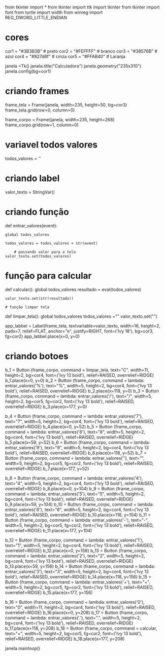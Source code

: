 from tkinter import * 
from tkinter import ttk
import tkinter
from tkinter import font
from turtle import width
from winreg import REG_DWORD_LITTLE_ENDIAN 

# cores
cor1 = "#3B3B3B" # preto 
cor2 = "#FEFFFF" # branco
cor3 = "#38576B" # azul 
cor4 = "#827d6f" # cinza 
cor5 = "#FFAB40" # Laranja 


janela =Tk()
janela.title("Calculadora")
janela.geometry("235x310")
janela.config(bg=cor1)

# criando frames

frame_tela = Frame(janela, width=235, height=50, bg=cor3)
frame_tela.grid(row=0, column=0)

frame_corpo = Frame(janela, width=235, height=268)
frame_corpo.grid(row=1, column=0)


# variavel todos valores 
todos_valores = ''

# criando label
valor_texto = StringVar()


# criando função 
def entrar_valores(event):

    global todos_valores

    todos_valores = todos_valores + str(event) 

        # passando valor para a tela
    valor_texto.set(todos_valores)

# função para calcular 

def calcular():
    global todos_valores
    resultado = eval(todos_valores)
    
    valor_texto.set(str(resultado))

    # função limpar tela 

def limpar_tela():
    global todos_valores
    todos_valores =""
    valor_texto.set("")



app_labbel = Label(frame_tela, textvariable=valor_texto, width=16, height=2, padx=7, relief=FLAT, anchor="e", justify=RIGHT, font=('Ivy 18'), bg=cor3, fg=cor2)
app_labbel.place(x=0, y=0)


# criando botoes 

b_1 = Button (frame_corpo, command = limpar_tela, text="C", width=11, height=2, bg=cor4, font=('Ivy 13 bold'), relief=RAISED, overrelief=RIDGE)
b_1.place(x=0, y=0)
b_2 = Button (frame_corpo, command = lambda: entrar_valores('%'), text="%", width=5, height=2, bg=cor4, font=('Ivy 13 bold'), relief=RAISED, overrelief=RIDGE)
b_2.place(x=118, y=0)
b_3 = Button (frame_corpo, command = lambda: entrar_valores('/'), text="/", width=5, height=2, bg=cor5, fg=cor2, font=('Ivy 13 bold'), relief=RAISED, overrelief=RIDGE)
b_3.place(x=177, y=0)

b_4 = Button (frame_corpo, command = lambda: entrar_valores('7'), text="7", width=5, height=2, bg=cor4, font=('Ivy 13 bold'), relief=RAISED, overrelief=RIDGE)
b_4.place(x=0, y=52)
b_5 = Button (frame_corpo, command = lambda: entrar_valores('8'), text="8", width=5, height=2, bg=cor4, font=('Ivy 13 bold'), relief=RAISED, overrelief=RIDGE)
b_5.place(x=59, y=52)
b_6 = Button (frame_corpo, command = lambda: entrar_valores('9'), text="9", width=5, height=2, bg=cor4, font=('Ivy 13 bold'), relief=RAISED, overrelief=RIDGE)
b_6.place(x=118, y=52)
b_7 = Button (frame_corpo, command = lambda: entrar_valores('*'), text="*", width=5, height=2, bg=cor5, fg=cor2, font=('Ivy 13 bold'), relief=RAISED, overrelief=RIDGE)
b_7.place(x=177, y=52)


b_8 = Button (frame_corpo, command = lambda: entrar_valores('4'), text="4", width=5, height=2, bg=cor4, font=('Ivy 13 bold'), relief=RAISED, overrelief=RIDGE)
b_8.place(x=0, y=104)
b_9 = Button (frame_corpo, command = lambda: entrar_valores('5'), text="5", width=5, height=2, bg=cor4, font=('Ivy 13 bold'), relief=RAISED, overrelief=RIDGE)
b_9.place(x=59, y=104)
b_10 = Button (frame_corpo, command = lambda: entrar_valores('6'), text="6", width=5, height=2, bg=cor4, font=('Ivy 13 bold'), relief=RAISED, overrelief=RIDGE)
b_10.place(x=118, y=104)
b_11 = Button (frame_corpo, command = lambda: entrar_valores('-'), text="-", width=5, height=2, bg=cor5, fg=cor2, font=('Ivy 13 bold'), relief=RAISED, overrelief=RIDGE)
b_11.place(x=177, y=104)

b_12 = Button (frame_corpo, command = lambda: entrar_valores('1'), text="1", width=5, height=2, bg=cor4, font=('Ivy 13 bold'), relief=RAISED, overrelief=RIDGE)
b_12.place(x=0, y=156)
b_13 = Button (frame_corpo, command = lambda: entrar_valores('2'), text="2", width=5, height=2, bg=cor4, font=('Ivy 13 bold'), relief=RAISED, overrelief=RIDGE)
b_13.place(x=59, y=156)
b_14 = Button (frame_corpo, command = lambda: entrar_valores('3'), text="3", width=5, height=2, bg=cor4, font=('Ivy 13 bold'), relief=RAISED, overrelief=RIDGE)
b_14.place(x=118, y=156)
b_15 = Button (frame_corpo, command = lambda: entrar_valores('+'), text="+", width=5, height=2, bg=cor5, fg=cor2, font=('Ivy 13 bold'), relief=RAISED, overrelief=RIDGE)
b_15.place(x=177, y=156)


b_16 = Button (frame_corpo, command = lambda: entrar_valores('0'), text="0", width=11, height=2, bg=cor4, font=('Ivy 13 bold'), relief=RAISED, overrelief=RIDGE)
b_16.place(x=0, y=208)
b_17 = Button (frame_corpo, command = lambda: entrar_valores('.'), text=".", width=5, height=2, bg=cor4, font=('Ivy 13 bold'), relief=RAISED, overrelief=RIDGE)
b_17.place(x=118, y=208)
b_18 = Button (frame_corpo, command = calcular, text="=", width=5, height=2, bg=cor5, fg=cor2, font=('Ivy 13 bold'), relief=RAISED, overrelief=RIDGE)
b_18.place(x=177, y=208)
 


janela.mainloop()
